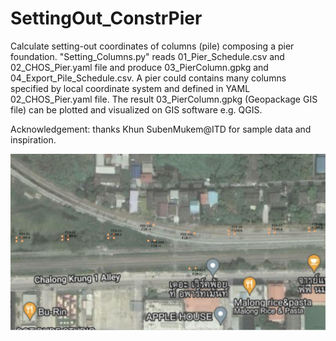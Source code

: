 # SettingOut_ConstrPier
Calculate setting-out coordinates of columns (pile) composing a pier foundation. "Setting_Columns.py" reads 01_Pier_Schedule.csv and 02_CHOS_Pier.yaml file and produce 03_PierColumn.gpkg and 04_Export_Pile_Schedule.csv. A pier could contains many columns specified by local coordinate system and defined in YAML 02_CHOS_Pier.yaml file. The result 03_PierColumn.gpkg (Geopackage GIS file) can be plotted and visualized on GIS software e.g. QGIS.

Acknowledgement: thanks Khun SubenMukem@ITD for sample data and inspiration.

![alt text](https://github.com/phisan-chula/SettingOut_ConstrPier/blob/main/Plot_PierColumns.jpg?raw=True)
